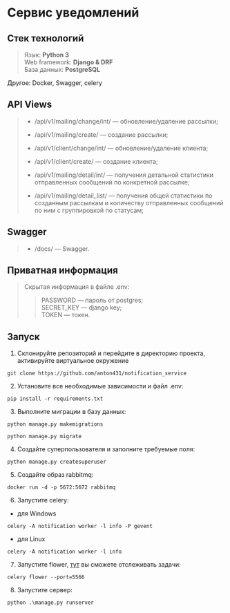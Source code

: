 # Сервис уведомлений


## Стек технологий

>Язык: __Python 3__<br>
Web framework: __Django & DRF__<br>
База данных: __PostgreSQL__<br>

Другое: Docker, Swagger, celery

## API Views

> - <p>/api/v1/mailing/change/int/ — обновление/удаление рассылки;<br>
> - <p>/api/v1/mailing/create/ — создание рассылки;<br>
> - <p>/api/v1/client/change/int/ — обновление/удаление клиента;<br>
> - <p>/api/v1/client/create/ — создание клиента;<br>
> - <p>/api/v1/mailing/detail/int/ — получения детальной статистики отправленных сообщений по конкретной рассылке;<br>
> - <p>/api/v1/mailing/detail_list/ — получения общей статистики по созданным рассылкам и количеству отправленных сообщений по ним с группировкой по статусам;<br>
## Swagger
> - <p>/docs/ — Swagger.<br></p>

## Приватная информация

>Скрытая информация в файле .env:<br>
>>PASSWORD — пароль от postgres;<br>
SECRET_KEY — django key;<br>
TOKEN — токен.<br>

## Запуск
1. Склонируйте репозиторий и перейдите в директорию проекта, активируйте виртуальное окружение
```
git clone https://github.com/anton431/notification_service
```
2. Установите все необходимые зависимости  и файл .env:
```
pip install -r requirements.txt
```
3. Выполните миграции в базу данных:
```
python manage.py makemigrations
```
```
python manage.py migrate
```
4. Создайте суперпользователя и заполните требуемые поля:
```
python manage.py createsuperuser
```
5. Создайте образ rabbitmq:
```
docker run -d -p 5672:5672 rabbitmq
```
6. Запустите celery: <br>
- для Windows
```
celery -A notification worker -l info -P gevent
```
- для Linux
```
celery -A notification worker -l info
```
7. Запустите flower, <a href=http://localhost:5566/>тут</a> вы сможете отслеживать задачи:
```
celery flower --port=5566
```
8. Запустите сервер:
```
python .\manage.py runserver 
```
